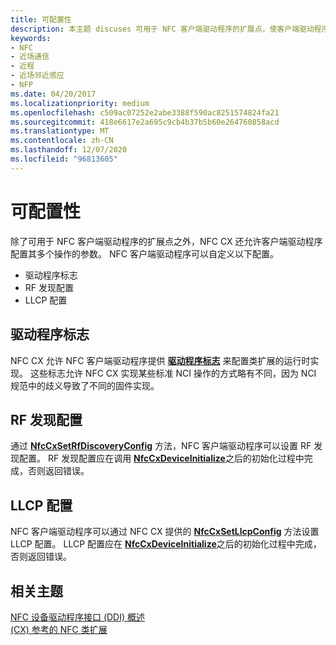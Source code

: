 ```yaml
---
title: 可配置性
description: 本主题 discuses 可用于 NFC 客户端驱动程序的扩展点，使客户端驱动程序可以配置其多个操作的参数。
keywords:
- NFC
- 近场通信
- 近程
- 近场邻近感应
- NFP
ms.date: 04/20/2017
ms.localizationpriority: medium
ms.openlocfilehash: c509ac07252e2abe3388f590ac8251574824fa21
ms.sourcegitcommit: 418e6617e2a695c9cb4b37b5b60e264760858acd
ms.translationtype: MT
ms.contentlocale: zh-CN
ms.lasthandoff: 12/07/2020
ms.locfileid: "96813605"
---
```

# <a name="configurability"></a>可配置性


除了可用于 NFC 客户端驱动程序的扩展点之外，NFC CX 还允许客户端驱动程序配置其多个操作的参数。 NFC 客户端驱动程序可以自定义以下配置。

-   驱动程序标志
-   RF 发现配置
-   LLCP 配置

## <a name="driver-flags"></a>驱动程序标志


NFC CX 允许 NFC 客户端驱动程序提供 [**驱动程序标志**](/windows-hardware/drivers/ddi/nfccx/ne-nfccx-_nfc_cx_driver_flags) 来配置类扩展的运行时实现。 这些标志允许 NFC CX 实现某些标准 NCI 操作的方式略有不同，因为 NCI 规范中的歧义导致了不同的固件实现。

## <a name="rf-discovery-configuration"></a>RF 发现配置


通过 [**NfcCxSetRfDiscoveryConfig**](/windows-hardware/drivers/ddi/nfccx/nf-nfccx-nfccxsetrfdiscoveryconfig) 方法，NFC 客户端驱动程序可以设置 RF 发现配置。 RF 发现配置应在调用 [**NfcCxDeviceInitialize**](/windows-hardware/drivers/ddi/nfccx/nf-nfccx-nfccxdeviceinitialize)之后的初始化过程中完成，否则返回错误。

## <a name="llcp-configuration"></a>LLCP 配置


NFC 客户端驱动程序可以通过 NFC CX 提供的 [**NfcCxSetLlcpConfig**](/windows-hardware/drivers/ddi/nfccx/nf-nfccx-nfccxsetllcpconfig) 方法设置 LLCP 配置。 LLCP 配置应在 [**NfcCxDeviceInitialize**](/windows-hardware/drivers/ddi/nfccx/nf-nfccx-nfccxdeviceinitialize)之后的初始化过程中完成，否则返回错误。

 

 
## <a name="related-topics"></a>相关主题
[NFC 设备驱动程序接口 (DDI) 概述](/windows-hardware/drivers/ddi/index)  
[ (CX) 参考的 NFC 类扩展](/windows-hardware/drivers/ddi/index)
